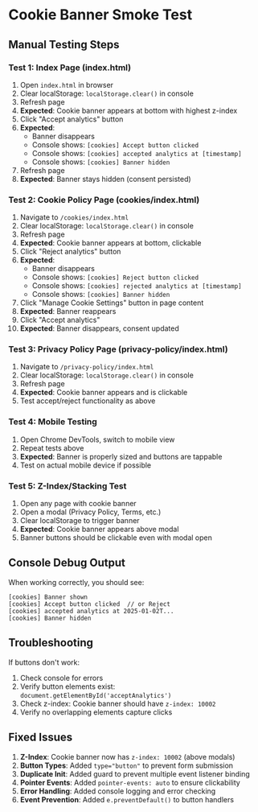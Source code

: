 # Cookie Banner Smoke Test

## Manual Testing Steps

### Test 1: Index Page (index.html)
1. Open `index.html` in browser
2. Clear localStorage: `localStorage.clear()` in console
3. Refresh page
4. **Expected**: Cookie banner appears at bottom with highest z-index
5. Click "Accept analytics" button
6. **Expected**: 
   - Banner disappears
   - Console shows: `[cookies] Accept button clicked`
   - Console shows: `[cookies] accepted analytics at [timestamp]`
   - Console shows: `[cookies] Banner hidden`
7. Refresh page
8. **Expected**: Banner stays hidden (consent persisted)

### Test 2: Cookie Policy Page (cookies/index.html)
1. Navigate to `/cookies/index.html`
2. Clear localStorage: `localStorage.clear()` in console
3. Refresh page
4. **Expected**: Cookie banner appears at bottom, clickable
5. Click "Reject analytics" button
6. **Expected**:
   - Banner disappears
   - Console shows: `[cookies] Reject button clicked`
   - Console shows: `[cookies] rejected analytics at [timestamp]`
   - Console shows: `[cookies] Banner hidden`
7. Click "Manage Cookie Settings" button in page content
8. **Expected**: Banner reappears
9. Click "Accept analytics"
10. **Expected**: Banner disappears, consent updated

### Test 3: Privacy Policy Page (privacy-policy/index.html)
1. Navigate to `/privacy-policy/index.html`
2. Clear localStorage: `localStorage.clear()` in console
3. Refresh page
4. **Expected**: Cookie banner appears and is clickable
5. Test accept/reject functionality as above

### Test 4: Mobile Testing
1. Open Chrome DevTools, switch to mobile view
2. Repeat tests above
3. **Expected**: Banner is properly sized and buttons are tappable
4. Test on actual mobile device if possible

### Test 5: Z-Index/Stacking Test
1. Open any page with cookie banner
2. Open a modal (Privacy Policy, Terms, etc.)
3. Clear localStorage to trigger banner
4. **Expected**: Cookie banner appears above modal
5. Banner buttons should be clickable even with modal open

## Console Debug Output

When working correctly, you should see:
```
[cookies] Banner shown
[cookies] Accept button clicked  // or Reject
[cookies] accepted analytics at 2025-01-02T...
[cookies] Banner hidden
```

## Troubleshooting

If buttons don't work:
1. Check console for errors
2. Verify button elements exist: `document.getElementById('acceptAnalytics')`
3. Check z-index: Cookie banner should have `z-index: 10002`
4. Verify no overlapping elements capture clicks

## Fixed Issues

1. **Z-Index**: Cookie banner now has `z-index: 10002` (above modals)
2. **Button Types**: Added `type="button"` to prevent form submission
3. **Duplicate Init**: Added guard to prevent multiple event listener binding
4. **Pointer Events**: Added `pointer-events: auto` to ensure clickability
5. **Error Handling**: Added console logging and error checking
6. **Event Prevention**: Added `e.preventDefault()` to button handlers
